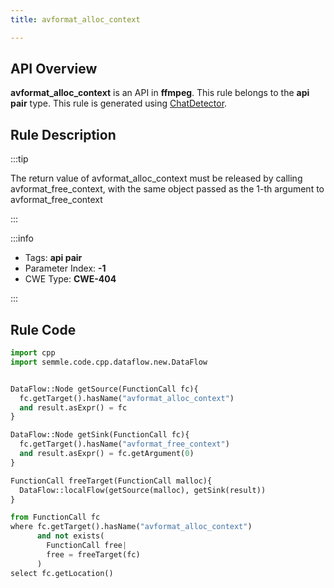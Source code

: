 ```yaml
---
title: avformat_alloc_context

---
```



## API Overview
**avformat_alloc_context** is an API in **ffmpeg**. This rule belongs to the **api pair** type. This rule is generated using [ChatDetector](../../tools/ChatDetector).
## Rule Description

:::tip

The return value of avformat_alloc_context must be released by calling avformat_free_context, with the same object passed as the 1-th argument to avformat_free_context

:::

:::info

- Tags: **api pair**
- Parameter Index: **-1**
- CWE Type: **CWE-404**

:::

## Rule Code
```python
import cpp
import semmle.code.cpp.dataflow.new.DataFlow


DataFlow::Node getSource(FunctionCall fc){
  fc.getTarget().hasName("avformat_alloc_context")
  and result.asExpr() = fc
}

DataFlow::Node getSink(FunctionCall fc){
  fc.getTarget().hasName("avformat_free_context")
  and result.asExpr() = fc.getArgument(0)
}

FunctionCall freeTarget(FunctionCall malloc){
  DataFlow::localFlow(getSource(malloc), getSink(result))
}

from FunctionCall fc
where fc.getTarget().hasName("avformat_alloc_context")
      and not exists(
        FunctionCall free| 
        free = freeTarget(fc)
      )
select fc.getLocation()

```